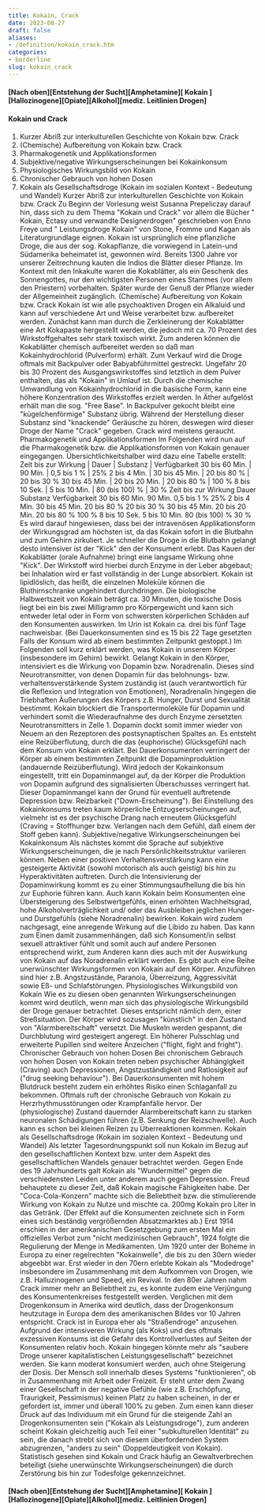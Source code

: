 ```yaml
---
title: Kokain, Crack
date: 2023-08-27
draft: false
aliases:
- /definition/kokain_crack.htm
categories:
- borderline
slug: kokain_crack
---
```

####
#### [Nach oben][Entstehung der Sucht][Amphetamine][ Kokain ][Hallozinogene][Opiate][Alkohol][mediz. Leitlinien Drogen]
#### Kokain und Crack
1. Kurzer
    Abriß zur interkulturellen Geschichte von Kokain bzw. Crack
2. (Chemische)
    Aufbereitung von Kokain bzw. Crack
3. Pharmakogenetik
    und Applikationsformen
4. Subjektive/negative
    Wirkungserscheinungen bei Kokainkonsum
5. Physiologisches
    Wirkungsbild von Kokain
6. Chronischer
    Gebrauch von hohen Dosen
7. Kokain
    als Gesellschaftsdroge (Kokain im sozialen Kontext - Bedeutung und Wandel)
[](http://www.bisdro.uni-bremen.de/LVA-hp/#top7)
Kurzer Abriß zur interkulturellen Geschichte von Kokain
bzw. Crack
Zu Beginn der Vorlesung weist Susanna Prepeliczay darauf hin,
dass sich zu dem Thema "Kokain und Crack" vor allem die Bücher "
Kokain, Ectasy und verwandte Designerdrogen" geschrieben von Enno Freye und
" Leistungsdroge Kokain" von Stone, Fromme und Kagan als
Literaturgrundlage eignen. Kokain ist ursprünglich eine pflanzliche Droge, die
aus der sog. Kokapflanze, die vorwiegend in Latein-und Südamerika beheimatet
ist, gewonnen wird. Bereits 1300 Jahre vor unserer Zeitrechnung kauten die
Indios die Blätter dieser Pflanze. Im Kontext mit den Inkakulte waren die
Kokablätter, als ein Geschenk des Sonnengottes, nur den wichtigsten Personen
eines Stammes (vor allem den Priestern) vorbehalten. Später wurde der Genuß
der Pflanze wieder der Allgemeinheit zugänglich.
(Chemische) Aufbereitung von Kokain bzw. Crack
Kokain ist wie alle psychoaktiven Drogen ein Alkaluid und kann
auf verschiedene Art und Weise verarbeitet bzw. aufbereitet werden.
Zunächst kann man durch die Zerkleinerung der Kokablätter
eine Art Kokapaste hergestellt werden, die jedoch mit ca. 70 Prozent des
Wirkstoffgehaltes sehr stark toxisch wirkt. Zum anderen können die Kokablätter
chemisch aufbereitet werden so daß man Kokainhydrochlorid (Pulverform) erhält.
Zum Verkauf wird die Droge oftmals mit Backpulver oder Babyabführmittel
gestreckt. Ungefähr 20 bis 30 Prozent des Ausgangswirkstoffes sind letztlich in
dem Pulver enthalten, das als "Kokain" in Umlauf ist. Durch die
chemische Umwandlung von Kokainhydrochlorid in die basische Form, kann eine höhere
Konzentration des Wirkstoffes erzielt werden. In Äther aufgelöst erhält man
die sog. "Free Base".
In Backpulver gekocht bleibt eine "kügelchenförmige"
Substanz übrig. Während der Herstellung dieser Substanz sind
"knackende" Geräusche zu hören, deswegen wird dieser Droge der Name
"Crack" gegeben. Crack wird meistens geraucht.
Pharmakogenetik und Applikationsformen
Im Folgenden wird nun auf die Pharmakogenetik bzw. die
Applikationsformen von Kokain genauer eingegangen.
Übersichtlichkeitshalber wird dazu eine Tabelle erstellt:
Zeit bis zur Wirkung | Dauer | Substanz | Verfügbarkeit
30 bis 60 Min. | 90 Min. | 0,5 bis 1 % | 25%
2 bis 4 Min. | 30 bis 45 Min. | 20 bis 80 % | 20 bis 30 %
30 bis 45 Min. | 20 bis 20 Min. | 20 bis 80 % | 100 %
8 bis 10 Sek. | 5 bis 10 Min. | 80 (bis 100) % | 30 %
Zeit bis zur Wirkung
Dauer
Substanz
Verfügbarkeit
30 bis 60 Min.
90 Min.
0,5 bis 1 %
25%
2 bis 4 Min.
30 bis 45 Min.
20 bis 80 %
20 bis 30 %
30 bis 45 Min.
20 bis 20 Min.
20 bis 80 %
100 %
8 bis 10 Sek.
5 bis 10 Min.
80 (bis 100) %
30 %
Es wird darauf hingewiesen, dass bei der intravenösen
Applikationsform der Wirkungsgrad am höchsten ist, da das Kokain sofort in die
Blutbahn und zum Gehirn zirkuliert. Je schneller die Droge in die Blutbahn
gelangt desto intensiver ist der "Kick" den der Konsument erlebt. Das
Kauen der Kokablätter (orale Aufnahme) bringt eine langsame Wirkung ohne
"Kick". Der Wirkstoff wird hierbei durch Enzyme in der Leber abgebaut;
bei Inhalation wird er fast vollständig in der Lunge absorbiert.
Kokain ist lipidlöslich, das heißt, die einzelnen Moleküle
können die Bluthirnschranke ungehindert durchdringen. Die biologische
Halbwertszeit von Kokain beträgt ca. 30 Minuten, die toxische Dosis liegt bei
ein bis zwei Milligramm pro Körpergewicht und kann sich entweder letal oder in
Form von schwersten körperlichen Schäden auf den Konsumenten auswirken. Im
Urin ist Kokain ca. drei bis fünf Tage nachweisbar. (Bei Dauerkonsumenten sind
es 15 bis 22 Tage gesetzten Falls der Konsum wird ab einem bestimmten Zeitpunkt
gestoppt.)
Im Folgenden soll kurz erklärt werden, was Kokain in unserem
Körper (insbesondere im Gehirn) bewirkt.
Gelangt Kokain in den Körper, intensiviert es die Wirkung von
Dopamin bzw. Noradrenalin. Dieses sind Neurotransmitter, von denen Dopamin für
das belohnungs- bzw. verhaltensverstärkende System zuständig ist (auch
verantwortlich für die Reflexion und Integration von Emotionen), Noradrenalin
hingegen die Triebhaften Äußerungen des Körpers z.B. Hunger, Durst und
Sexualität bestimmt.
Kokain blockiert die Transportermoleküle für Dopamin und
verhindert somit die Wiederaufnahme des durch Enzyme zersetzten
Neurotransmitters in Zelle 1. Dopamin dockt somit immer wieder von Neuem an den
Rezeptoren des postsynaptischen Spaltes an. Es entsteht eine Reizüberflutung,
durch die das (euphorische) Glücksgefühl nach dem Konsum von Kokain erklärt.
Bei Dauerkonsumenten verringert der Körper ab einem bestimmten Zeitpunkt die
Dopaminproduktion (andauernde Reizüberflutung). Wird jedoch der Kokainkonsum
eingestellt, tritt ein Dopaminmangel auf, da der Körper die Produktion von
Dopamin aufgrund des signalisierten Überschusses verringert hat. Dieser
Dopaminmangel kann der Grund für eventuell auftretende Depression bzw.
Reizbarkeit ("Down-Erscheinung").
Bei Einstellung des Kokainkonsums treten kaum körperliche
Entzugserscheinungen auf, vielmehr ist es der psychische Drang nach erneutem Glücksgefühl
(Craving = Stoffhunger bzw. Verlangen nach dem Gefühl, daß einem der Stoff
geben kann).
Subjektive/negative Wirkungserscheinungen bei Kokainkonsum
Als nächstes kommt die Sprache auf subjektive
Wirkungserscheinungen, die je nach Persönlichkeitsstruktur variieren können.
Neben einer positiven Verhaltensverstärkung kann eine gesteigerte Aktivität
(sowohl motorisch als auch geistig) bis hin zu Hyperaktivitäten auftreten.
Durch die Intensivierung der Dopaminwirkung kommt es zu einer
Stimmungsaufhellung die bis hin zur Euphorie führen kann. Auch kann Kokain beim
Konsumenten eine Übersteigerung des Selbstwertgefühls, einen erhöhten
Wachheitsgrad, hohe Alkoholverträglichkeit und/ oder das Ausbleiben jeglichen
Hunger- und Durstgefühls (siehe Noradrenalin) bewirken. Kokain wird zudem
nachgesagt, eine anregende Wirkung auf die Libido zu haben. Das kann zum Einen
damit zusammenhängen, daß sich Konsument/in selbst sexuell attraktiver fühlt
und somit auch auf andere Personen entsprechend wirkt, zum Anderen kann dies
auch mit der Auswirkung von Kokain auf das Noradrenalin erklärt werden.
Es gibt auch eine Reihe unerwünschter Wirkungsformen von
Kokain auf den Körper. Anzuführen sind hier z.B. Angstzustände, Paranoia, Überreizung,
Aggressivität sowie Eß- und Schlafstörungen.
Physiologisches Wirkungsbild von Kokain
Wie es zu diesen oben genannten Wirkungserscheinungen kommt
wird deutlich, wenn man sich das physiologische Wirkungsbild der Droge genauer
betrachtet. Dieses entspricht nämlich dem, einer Streßsituation. Der Körper
wird sozusagen "künstlich" in den Zustand von
"Alarmbereitschaft" versetzt. Die Muskeln werden gespannt, die
Durchblutung wird gesteigert angeregt. Ein höherer Pulsschlag und erweiterte
Pupillen sind weitere Anzeichen ("flight, fight and fright").
Chronischer Gebrauch von hohen Dosen
Bei chronischem Gebrauch von hohen Dosen von Kokain treten
neben psychischer Abhängigkeit (Craving) auch Depressionen, Angstzuständigkeit
und Ratlosigkeit auf ("drug seeking behaviour"). Bei Dauerkonsumenten
mit hohem Blutdruck besteht zudem ein erhöhtes Risiko einen Schlaganfall zu
bekommen. Oftmals ruft der chronische Gebrauch von Kokain zu Herzrhythmusstörungen
oder Krampfanfälle hervor.
Der (physiologische) Zustand dauernder Alarmbereitschaft kann
zu starken neuronalen Schädigungen führen (z.B. Senkung der Reizschwelle).
Auch kann es schon bei kleinen Reizen zu Überreaktionen kommen.
Kokain als Gesellschaftsdroge (Kokain im sozialen Kontext -
Bedeutung und Wandel)
Als letzter Tagesordnungspunkt soll nun Kokain im Bezug auf
den gesellschaftlichen Kontext bzw. unter dem Aspekt des gesellschaftlichen
Wandels genauer betrachtet werden. Gegen Ende des 19 Jahrhunderts galt Kokain
als "Wundermittel" gegen die verschiedensten Leiden unter anderem auch
gegen Depression. Freud behauptete zu dieser Zeit, daß Kokain magische Fähigkeiten
habe.
Der "Coca-Cola-Konzern" machte sich die Beliebtheit
bzw. die stimulierende Wirkung von Kokain zu Nutze und mischte ca. 200mg Kokain
pro Liter in das Getränk. (Der Effekt auf die Konsumenten zeichnete sich in
Form eines sich beständig vergrößernden Absatzmarktes ab.) Erst 1914 erschien
in der amerikanischen Gesetzgebung zum ersten Mal ein offizielles Verbot zum
"nicht medizinischen Gebrauch", 1924 folgte die Regulierung der Menge
in Medikamenten.
Um 1920 unter der Boheme in Europa zu einer regelrechten
"Kokainwelle", die bis zu den 30ern wieder abgeebbt war. Erst wieder
in den 70ern erlebte Kokain als "Modedroge" insbesondere im
Zusammenhang mit dem Aufkommen von Drogen, wie z.B. Halluzinogenen und Speed,
ein Revival.
In den 80er Jahren nahm Crack immer mehr an Beliebtheit zu, es
konnte zudem eine Verjüngung des Konsumentenkreises festgestellt werden.
Verglichen mit dem Drogenkonsum in Amerika wird deutlich, dass der Drogenkonsum
heutzutage in Europa dem des amerikanischen Bildes vor 10 Jahren entspricht.
Crack ist in Europa eher als "Straßendroge"
anzusehen. Aufgrund der intensiveren Wirkung (als Koks) und des oftmals
exzessiven Konsums ist die Gefahr des Kontrollverlustes auf Seiten der
Konsumenten relativ hoch. Kokain hingegen könnte mehr als "saubere Droge
unserer kapitalistischen Leistungsgesellschaft" bezeichnet werden. Sie kann
moderat konsumiert werden, auch ohne Steigerung der Dosis.
Der Mensch soll innerhalb dieses Systems
"funktionieren", ob in Zusammenhang mit Arbeit oder Freizeit. Er steht
unter dem Zwang einer Gesellschaft in der negative Gefühle (wie z.B. Erschöpfung,
Traurigkeit, Pessimismus) keinen Platz zu haben scheinen, in der er gefordert
ist, immer und überall 100% zu geben.
Zum einen kann dieser Druck auf das Individuum mit ein Grund für
die steigende Zahl an Drogenkonsumenten sein ("Kokain als
Leistungsdroge"), zum anderen scheint Kokain gleichzeitig auch Teil einer
"subkulturellen Identität" zu sein, die danach strebt sich von diesem
überfordernden System abzugrenzen, "anders zu sein" (Doppeldeutigkeit
von Kokain).
Statistisch gesehen sind Kokain und Crack häufig an
Gewaltverbrechen beteiligt (siehe unerwünschte Wirkungserscheinungen) die durch
Zerstörung bis hin zur Todesfolge gekennzeichnet.
#### [Nach oben][Entstehung der Sucht][Amphetamine][ Kokain ][Hallozinogene][Opiate][Alkohol][mediz. Leitlinien Drogen]